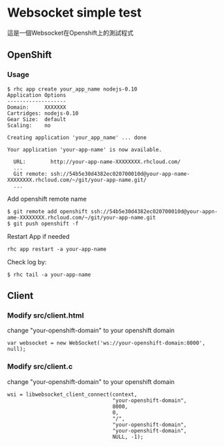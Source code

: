 Websocket simple test
==================
  這是一個Websocket在Openshift上的測試程式

OpenShift
---------

### Usage

```
$ rhc app create your_app_name nodejs-0.10
Application Options
-------------------
Domain:     XXXXXXX
Cartridges: nodejs-0.10
Gear Size:  default
Scaling:    no

Creating application 'your_app_name' ... done

Your application 'your-app-name' is now available.

  URL:        http://your-app-name-XXXXXXXX.rhcloud.com/
  ...
  Git remote: ssh://54b5e30d4382ec020700010d@your-app-name-XXXXXXXX.rhcloud.com/~/git/your-app-name.git/
  ...
```

Add openshift remote name
```
$ git remote add openshift ssh://54b5e30d4382ec020700010d@your-appn-ame-XXXXXXXX.rhcloud.com/~/git/your-app-name.git
$ git push openshift -f
```

Restart App if needed
```
rhc app restart -a your-app-name
```

Check log by:
```
$ rhc tail -a your-app-name
```

Client
---------
### Modify src/client.html
change "your-openshift-domain" to your openshift domain
```
var websocket = new WebSocket('ws://your-openshift-domain:8000', null);
```

### Modify src/client.c
change "your-openshift-domain" to your openshift domain
```
wsi = libwebsocket_client_connect(context,
                                  "your-openshift-domain",
                                  8000,
                                  0,         
                                  "/",         
                                  "your-openshift-domain", 
                                  "your-openshift-domain", 
                                  NULL, -1);
```
